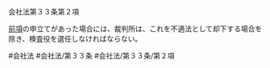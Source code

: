 会社法第３３条第２項

[前項](会社法＿＿＿＿第３３条第１項)の申立てがあった場合には、裁判所は、これを不適法として却下する場合を除き、検査役を選任しなければならない。

#会社法
#会社法/第３３条
#会社法/第３３条/第２項
